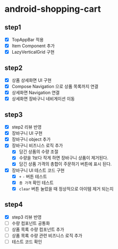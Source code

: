 # android-shopping-cart

## step1

- [x] TopAppBar 적용
- [x] Item Component 추가
- [x] LazyVerticalGrid 구현

## step2

- [x] 상품 상세화면 UI 구현
- [x] Compose Navigation 으로 상품 목록까지 연결
- [x] 상세화면 Navigation 연결
- [x] 상세화면 장바구니 네비게이션 이동

## step3

- [x] step2 리뷰 반영
- [x] 장바구니 UI 구현
- [x] 장바구니 object 추가
- [x] 장바구니 비즈니스 로직 추가
  - [x] 담긴 상품의 수량 조절
  - [x] 수량을 1보다 작게 하면 장바구니 상품이 제거된다.
  - [x] 담긴 상품 가격의 총합이 주문하기 버튼에 표시 된다.
- [x] 장바구니 UI 테스트 코드 구현
  - [x] `+` `-` 버튼 테스트
  - [x] `총 가격` 확인 테스트
  - [x] `clear` 버튼 눌렀을 때 정상적으로 아이템 제거 되는지 

## step4

- [x] step3 리뷰 반영
- [ ] 수량 컴포넌트 공통화
- [ ] 상품 목록 수량 컴포넌트 추가
- [ ] 상품 목록 수량 관련 비즈니스 로직 추가
- [ ] 테스트 코드 확인
